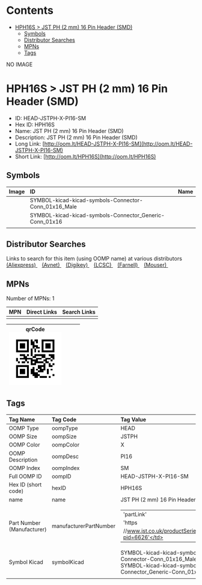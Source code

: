 



Contents
========

* [HPH16S > JST PH (2 mm) 16 Pin Header (SMD)](#hph16s--jst-ph-2-mm-16-pin-header-smd)
	* [Symbols](#symbols)
	* [Distributor Searches](#distributor-searches)
	* [MPNs](#mpns)
	* [Tags](#tags)
  
NO IMAGE  
# HPH16S > JST PH (2 mm) 16 Pin Header (SMD)

- ID: HEAD-JSTPH-X-PI16-SM
- Hex ID: HPH16S
- Name: JST PH (2 mm) 16 Pin Header (SMD)
- Description: JST PH (2 mm) 16 Pin Header (SMD)
- Long Link: [http://oom.lt/HEAD-JSTPH-X-PI16-SM](http://oom.lt/HEAD-JSTPH-X-PI16-SM)
- Short Link: [http://oom.lt/HPH16S](http://oom.lt/HPH16S)

## Symbols
  

|Image|ID|Name|
| :--- | :--- | :--- |
|![]()|SYMBOL-kicad-kicad-symbols-Connector-Conn_01x16_Male||
|![]()|SYMBOL-kicad-kicad-symbols-Connector_Generic-Conn_01x16||
||||

## Distributor Searches
  
Links to search for this item (using OOMP name) at various distributors  
[(Aliexpress) ](https://www.aliexpress.com/wholesale?SearchText=1117JST+PH+2+mm+16+Pin+Header+SMD)&nbsp;&nbsp;&nbsp;[(Avnet) ](https://www.avnet.com/shop/us/search/JST+PH+2+mm+16+Pin+Header+SMD)&nbsp;&nbsp;&nbsp;[(Digikey) ](https://www.digikey.co.uk/en/products/result?s=JST+PH+2+mm+16+Pin+Header+SMD)&nbsp;&nbsp;&nbsp;[(LCSC) ](https://www.lcsc.com/search?q=JST+PH+2+mm+16+Pin+Header+SMD)&nbsp;&nbsp;&nbsp;[(Farnell) ](https://uk.farnell.com/search?st=JST+PH+2+mm+16+Pin+Header+SMD)&nbsp;&nbsp;&nbsp;[(Mouser) ](https://www.mouser.com/c/?q=JST+PH+2+mm+16+Pin+Header+SMD)&nbsp;&nbsp;&nbsp;
## MPNs
  
Number of MPNs: 1  

|MPN|Direct Links|Search Links|
| :--- | :--- | :--- |
||||
  

|qrCode<br>[![](https://raw.githubusercontent.com/oomlout/oomlout_OOMP_parts_V2/main/HEAD/JSTPH/X/PI16/SM/qrCode_140.png)](https://github.com/oomlout/oomlout_OOMP_parts_V2/tree/main/HEAD/JSTPH/X/PI16/SM/qrCode.png)||||
| :---: | :---: | :---: | :---: |

## Tags
  

|Tag Name|Tag Code|Tag Value|
| :--- | :--- | :--- |
|OOMP Type|oompType|HEAD|
|OOMP Size|oompSize|JSTPH|
|OOMP Color|oompColor|X|
|OOMP Description|oompDesc|PI16|
|OOMP Index|oompIndex|SM|
|Full OOMP ID|oompID|HEAD-JSTPH-X-PI16-SM|
|Hex ID (short code)|hexID|HPH16S|
|name|name|JST PH (2 mm) 16 Pin Header (SMD)|
|Part Number (Manufacturer)|manufacturerPartNumber|<table><tr><td>'partLink'</td></tr><tr><td> 'https</td></tr><tr><td>//www.jst.co.uk/productSeries.php?pid=6626'</td></tr></table>|
|Symbol Kicad|symbolKicad|SYMBOL-kicad-kicad-symbols-Connector-Conn_01x16_Male, SYMBOL-kicad-kicad-symbols-Connector_Generic-Conn_01x16|
||||
